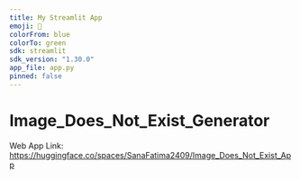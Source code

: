 ```yaml
---
title: My Streamlit App
emoji: 🚀
colorFrom: blue
colorTo: green
sdk: streamlit
sdk_version: "1.30.0"
app_file: app.py
pinned: false
---
```


# Image_Does_Not_Exist_Generator
Web App Link: https://huggingface.co/spaces/SanaFatima2409/Image_Does_Not_Exist_App
